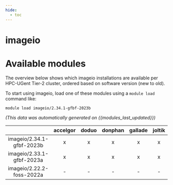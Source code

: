 ```yaml
---
hide:
  - toc
---
```


imageio
=======

# Available modules


The overview below shows which imageio installations are available per HPC-UGent Tier-2 cluster, ordered based on software version (new to old).

To start using imageio, load one of these modules using a `module load` command like:

```shell
module load imageio/2.34.1-gfbf-2023b
```

*(This data was automatically generated on {{modules_last_updated}})*  

| |accelgor|doduo|donphan|gallade|joltik|litleo|shinx|
| :---: | :---: | :---: | :---: | :---: | :---: | :---: | :---: |
|imageio/2.34.1-gfbf-2023b|x|x|x|x|x|x|x|
|imageio/2.33.1-gfbf-2023a|x|x|x|x|x|x|x|
|imageio/2.22.2-foss-2022a|-|-|-|-|-|x|x|
